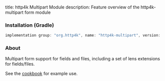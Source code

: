 title: http4k Multipart Module
description: Feature overview of the http4k-multipart form module

### Installation (Gradle)

```groovy
implementation group: "org.http4k", name: "http4k-multipart", version: "3.261.0"
```

### About

Multipart form support for fields and files, including a set of lens extensions for fields/files.

See the [cookbook](/cookbook/multipart_forms/) for example use.
